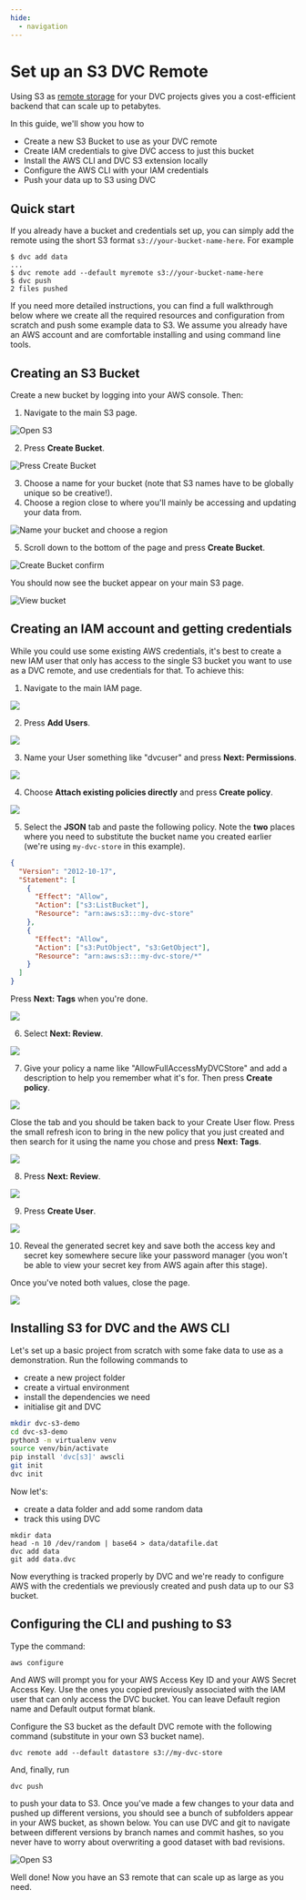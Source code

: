 ```yaml
---
hide:
  - navigation
---
```



# Set up an S3 DVC Remote

Using S3 as [remote storage](https://dvc.org/doc/command-reference/remote) for
your <abbr>DVC projects</abbr> gives you a cost-efficient backend that can scale
up to petabytes.

In this guide, we'll show you how to

- Create a new S3 Bucket to use as your DVC remote
- Create IAM credentials to give DVC access to just this bucket
- Install the AWS CLI and DVC S3 extension locally
- Configure the AWS CLI with your IAM credentials
- Push your data up to S3 using DVC

## Quick start

If you already have a bucket and credentials set up, you can simply add the
remote using the short S3 format `s3://your-bucket-name-here`. For example

```dvc
$ dvc add data
...
$ dvc remote add --default myremote s3://your-bucket-name-here
$ dvc push
2 files pushed
```

If you need more detailed instructions, you can find a full walkthrough below
where we create all the required resources and configuration from scratch and
push some example data to S3. We assume you already have an AWS account and are
comfortable installing and using command line tools.

## Creating an S3 Bucket

Create a new bucket by logging into your AWS console. Then:

1. Navigate to the main S3 page.

![Open S3](assets/dvc-s3-set-up-s3-as-dvc-remote/dvc-s3-navigate-s3.png)

2. Press **Create Bucket**.

![Press Create Bucket](assets/dvc-s3-set-up-s3-as-dvc-remote/dvc-s3-create-bucket.png)

3. Choose a name for your bucket (note that S3 names have to be globally unique
   so be creative!).
1. Choose a region close to where you'll mainly be accessing and updating your
   data from.

![Name your bucket and choose a region](assets/dvc-s3-set-up-s3-as-dvc-remote/dvc-s3-name-bucket.png)

5. Scroll down to the bottom of the page and press **Create Bucket**.

![Create Bucket confirm](assets/dvc-s3-set-up-s3-as-dvc-remote/dvc-s3-create-bucket-confirm.png)

You should now see the bucket appear on your main S3 page.

![View bucket](assets/dvc-s3-set-up-s3-as-dvc-remote/dvc-s3-view-bucket.png)

## Creating an IAM account and getting credentials

While you could use some existing AWS credentials, it's best to create a new IAM
user that only has access to the single S3 bucket you want to use as a DVC
remote, and use credentials for that. To achieve this:

1. Navigate to the main IAM page.

![](assets/dvc-s3-set-up-s3-as-dvc-remote/dvc-s3-navigate-iam.png)

2. Press **Add Users**.

![](assets/dvc-s3-set-up-s3-as-dvc-remote/dvc-s3-add-users.png)

3. Name your User something like "dvcuser" and press **Next: Permissions**.

![](assets/dvc-s3-set-up-s3-as-dvc-remote/dvc-s3-name-user.png)

4. Choose **Attach existing policies directly** and press **Create policy**.

![](assets/dvc-s3-set-up-s3-as-dvc-remote/dvc-s3-attach-policy.png)

5. Select the **JSON** tab and paste the following policy. Note the **two**
   places where you need to substitute the bucket name you created earlier
   (we're using `my-dvc-store` in this example).

```json
{
  "Version": "2012-10-17",
  "Statement": [
    {
      "Effect": "Allow",
      "Action": ["s3:ListBucket"],
      "Resource": "arn:aws:s3:::my-dvc-store"
    },
    {
      "Effect": "Allow",
      "Action": ["s3:PutObject", "s3:GetObject"],
      "Resource": "arn:aws:s3:::my-dvc-store/*"
    }
  ]
}
```

Press **Next: Tags** when you're done.

![](assets/dvc-s3-set-up-s3-as-dvc-remote/dvc-s3-write-custom-policy.png)

6. Select **Next: Review**.

![](assets/dvc-s3-set-up-s3-as-dvc-remote/dvc-s3-review-policy.png)

7. Give your policy a name like "AllowFullAccessMyDVCStore" and add a
   description to help you remember what it's for. Then press **Create policy**.

![](assets/dvc-s3-set-up-s3-as-dvc-remote/dvc-s3-name-describe-policy.png)

Close the tab and you should be taken back to your Create User flow. Press the
small refresh icon to bring in the new policy that you just created and then
search for it using the name you chose and press **Next: Tags**.

![](assets/dvc-s3-set-up-s3-as-dvc-remote/dvc-s3-search-policy.png)

8. Press **Next: Review**.

![](assets/dvc-s3-set-up-s3-as-dvc-remote/dvc-s3-review-user.png)

9. Press **Create User**.

![](assets/dvc-s3-set-up-s3-as-dvc-remote/dvc-s3-create-user-confirm.png)

10. Reveal the generated secret key and save both the access key and secret key
    somewhere secure like your password manager (you won't be able to view your
    secret key from AWS again after this stage).

Once you've noted both values, close the page.

![](assets/dvc-s3-set-up-s3-as-dvc-remote/dvc-s3-get-access-secret-key.png)

## Installing S3 for DVC and the AWS CLI

Let's set up a basic project from scratch with some fake data to use as a
demonstration. Run the following commands to

- create a new project folder
- create a virtual environment
- install the dependencies we need
- initialise git and DVC

```bash
mkdir dvc-s3-demo
cd dvc-s3-demo
python3 -m virtualenv venv
source venv/bin/activate
pip install 'dvc[s3]' awscli
git init
dvc init
```

Now let's:

- create a data folder and add some random data
- track this using DVC

```
mkdir data
head -n 10 /dev/random | base64 > data/datafile.dat
dvc add data
git add data.dvc
```

Now everything is tracked properly by DVC and we're ready to configure AWS with
the credentials we previously created and push data up to our S3 bucket.

## Configuring the CLI and pushing to S3

Type the command:

```
aws configure
```

And AWS will prompt you for your AWS Access Key ID and your AWS Secret Access
Key. Use the ones you copied previously associated with the IAM user that can
only access the DVC bucket. You can leave Default region name and Default output
format blank.

Configure the S3 bucket as the default DVC remote with the following command
(substitute in your own S3 bucket name).

```
dvc remote add --default datastore s3://my-dvc-store
```

And, finally, run

```
dvc push
```

to push your data to S3. Once you've made a few changes to your data and pushed
up different versions, you should see a bunch of subfolders appear in your AWS
bucket, as shown below. You can use DVC and git to navigate between different
versions by branch names and commit hashes, so you never have to worry about
overwriting a good dataset with bad revisions.

![Open S3](assets/dvc-s3-set-up-s3-as-dvc-remote/dvc-s3-view-populated-bucket.png)

Well done! Now you have an S3 remote that can scale up as large as you need.

